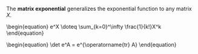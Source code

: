 The **matrix exponential** generalizes the exponential function to any matrix $X$.

\begin{equation}
e^X \doteq \sum_{k=0}^\infty \frac{1}{k!}X^k
\end{equation}

\begin{equation}
\det e^A = e^{\operatorname{tr} A}
\end{equation}